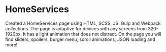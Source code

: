 # HomeServices

Created a HomeServices page using HTML, SCSS, JS. Gulp and Webpack collections.
The page is adaptive for devices with any screens from 320-1920px. It has a light animation that does not distract.
On the page you will find sliders, spoilers, burger menu, scroll animations, JSON loading and more!
